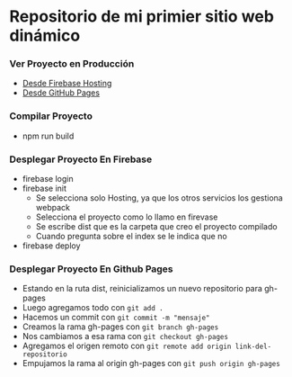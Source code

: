 # Repositorio de mi primier sitio web dinámico

### Ver Proyecto en Producción
* [Desde Firebase Hosting](https://web-dinamica-d78f3.firebaseapp.com)
* [Desde GitHub Pages](https://crianbluff.github.io/web-dinamica)

### Compilar Proyecto
* npm run build

### Desplegar Proyecto En Firebase
* firebase login
* firebase init
	* Se selecciona solo Hosting, ya que los otros servicios los gestiona webpack
	* Selecciona el proyecto como lo llamo en firevase
	* Se escribe dist que es la carpeta que creo el proyecto compilado
	* Cuando pregunta sobre el index se le indica que no
* firebase deploy

### Desplegar Proyecto En Github Pages
* Estando en la ruta dist, reinicializamos un nuevo repositorio para gh-pages
* Luego agregamos todo con `git add .`
* Hacemos un commit con `git commit -m "mensaje"`
* Creamos la rama gh-pages con `git branch gh-pages`
* Nos cambiamos a esa rama con `git checkout gh-pages`
* Agregamos el origen remoto con `git remote add origin link-del-repositorio`
* Empujamos la rama al origin gh-pages con `git push origin gh-pages`
